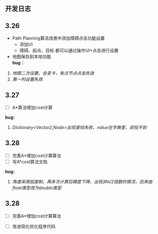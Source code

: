 ## 开发日志

## 3.26
- Path Planning算法场景中添加障碍点击功能设置
    - 添加UI
    - 障碍、起点、目标 都可以通过操作UI+点击进行设置
- 地图保存到本地功能  
**bug：**
1. *地图二次设置，会变卡，有点节点点击失效*
2. *第一列设置失效* 

## 3.27
- [ ] A*算法增加cost计算  
  
**bug:**  
1. *Dictionary<Vector2,Node>出现查找失败，value在字典里，却找不到*

## 3.28
- [ ] 完善A*增加cost计算算法
- [ ] 写A*cost算法文档  
  
**bug:**
1. *角度采用弧度制，再多次计算后精度下降，出现非π/2倍数的情况，后来由float类型改为double类型*


## 3.28
- [ ] 完善A*增加cost计算算法
- [ ] 改进简化优化程序代码


